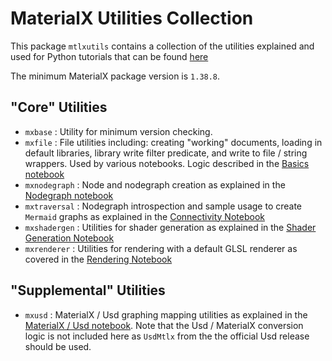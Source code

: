 # MaterialX Utilities Collection

This package `mtlxutils` contains a collection of the utilities explained and used for Python tutorials that can be found [here](https://kwokcb.github.io/MaterialX_Learn/documents/jupyter_example.html)

The minimum MaterialX package version is `1.38.8`.

## "Core" Utilities

* `mxbase` : Utility for minimum version checking.
* `mxfile` : File utilities including: creating "working" documents, loading in default libraries, library write filter predicate, and write to file / string wrappers. Used by various notebooks. Logic described in the [Basics notebook](https://github.com/kwokcb/MaterialX_Learn/tree/main/pymaterialx/mtlx_basics_notebook.ipynb)
* `mxnodegraph` : Node and nodegraph creation as explained in the [Nodegraph notebook](https://github.com/kwokcb/MaterialX_Learn/tree/main/pymaterialx/mtlx_graphs_notebook.ipynb)
* `mxtraversal` : Nodegraph introspection and sample usage to create `Mermaid` graphs as explained in the [Connectivity Notebook](https://github.com/kwokcb/MaterialX_Learn/tree/main/pymaterialx/mtlx_connectivity_notebook.ipynb) 
* `mxshadergen` : Utilities for shader generation as explained in the [Shader Generation Notebook](https://github.com/kwokcb/MaterialX_Learn/blob/main/pymaterialx/mtlx_shadergen_notebook.ipynb) 
* `mxrenderer` : Utilities for rendering with a default GLSL renderer as covered in the [Rendering Notebook](https://github.com/kwokcb/MaterialX_Learn/blob/main/pymaterialx/mtlx_render_notebook.ipynb) 


## "Supplemental" Utilities

* `mxusd` : MaterialX / Usd graphing mapping utilities as explained in the [MaterialX / Usd notebook](https://github.com/kwokcb/MaterialX_Learn/tree/main/pymaterialx/mtlx_usd_notebook.ipynb). Note that 
the Usd / MaterialX conversion logic is not included here as `UsdMtlx` from the the official Usd release should be used.



